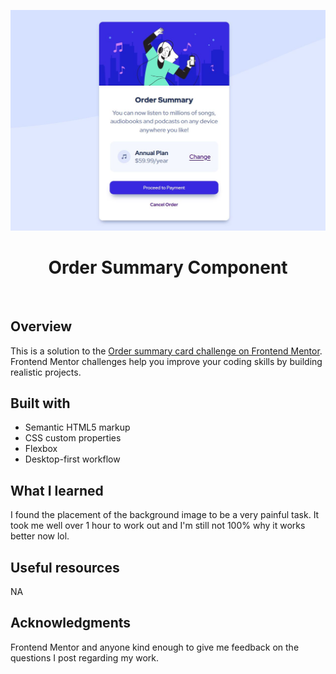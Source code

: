 <img src="https://github.com/FrontEndNick2022/Order-summary-component/blob/main/Preview2.JPG?raw=true" ></img>

<h1 align="center">Order Summary Component</h1>

<br>

## Overview

This is a solution to the [Order summary card challenge on Frontend Mentor](https://www.frontendmentor.io/challenges/order-summary-component-QlPmajDUj). Frontend Mentor challenges help you improve your coding skills by building realistic projects. 

## Built with 

- Semantic HTML5 markup
- CSS custom properties
- Flexbox
- Desktop-first workflow

## What I learned

I found the placement of the background image to be a very painful task. It took me well over 1 hour to work out and I'm still not 100% why it works better now lol.

## Useful resources

NA

## Acknowledgments

Frontend Mentor and anyone kind enough to give me feedback on the questions I post regarding my work.
